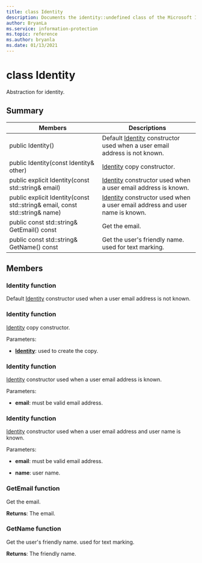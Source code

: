 ```yaml
---
title: class Identity 
description: Documents the identity::undefined class of the Microsoft Information Protection (MIP) SDK.
author: BryanLa
ms.service: information-protection
ms.topic: reference
ms.author: bryanla
ms.date: 01/13/2021
---
```


# class Identity 
Abstraction for identity.
  
## Summary
 Members                        | Descriptions                                
--------------------------------|---------------------------------------------
public Identity()  |  Default [Identity](undefined) constructor used when a user email address is not known.
public Identity(const Identity& other)  |  [Identity](undefined) copy constructor.
public explicit Identity(const std::string& email)  |  [Identity](undefined) constructor used when a user email address is known.
public explicit Identity(const std::string& email, const std::string& name)  |  [Identity](undefined) constructor used when a user email address and user name is known.
public const std::string& GetEmail() const  |  Get the email.
public const std::string& GetName() const  |  Get the user's friendly name. used for text marking.
  
## Members
  
### Identity function
Default [Identity](undefined) constructor used when a user email address is not known.
  
### Identity function
[Identity](undefined) copy constructor.

Parameters:  
* **[Identity](undefined)**: used to create the copy.


  
### Identity function
[Identity](undefined) constructor used when a user email address is known.

Parameters:  
* **email**: must be valid email address.


  
### Identity function
[Identity](undefined) constructor used when a user email address and user name is known.

Parameters:  
* **email**: must be valid email address. 


* **name**: user name.


  
### GetEmail function
Get the email.

  
**Returns**: The email.
  
### GetName function
Get the user's friendly name. used for text marking.

  
**Returns**: The friendly name.